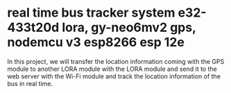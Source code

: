 # real time bus tracker system e32-433t20d lora, gy-neo6mv2 gps, nodemcu v3 esp8266 esp 12e
In this project, we will transfer the location information coming with the GPS module to another LORA module with the LORA module and send it to the web server with the Wi-Fi module and track the location information of the bus in real time.

